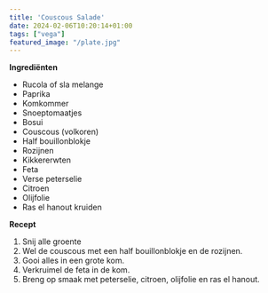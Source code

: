 ```yaml
---
title: 'Couscous Salade'
date: 2024-02-06T10:20:14+01:00
tags: ["vega"]
featured_image: "/plate.jpg"
---
```


**Ingrediënten**
- Rucola of sla melange
- Paprika
- Komkommer
- Snoeptomaatjes
- Bosui
- Couscous (volkoren)
- Half bouillonblokje
- Rozijnen
- Kikkererwten
- Feta
- Verse peterselie
- Citroen
- Olijfolie
- Ras el hanout kruiden

**Recept**
1. Snij alle groente
2. Wel de couscous met een half bouillonblokje en de rozijnen.
3. Gooi alles in een grote kom.
4. Verkruimel de feta in de kom.
5. Breng op smaak met peterselie, citroen, olijfolie en ras el hanout.